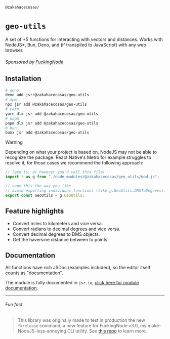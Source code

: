 <!-- markdownlint-disable md001 -->

`@zakahacecosas/`

# `geo-utils`

A set of +5 functions for interacting with vectors and distances. Works with NodeJS*, Bun, Deno, and (if transpiled to JavaScript) with any web browser.

###### Sponsored by [FuckingNode](#fun-fact)

## Installation

```bash
# deno
deno add jsr:@zakahacecosas/geo-utils
# npm
npx jsr add @zakahacecosas/geo-utils
# yarn
yarn dlx jsr add @zakahacecosas/geo-utils
# pnpm
pnpm dlx jsr add @zakahacecosas/geo-utils
# bun
bunx jsr add @zakahacecosas/geo-utils
```

> [!WARNING]
> Depending on what your project is based on, NodeJS may not be able to recognize the package. React Native's Metro for example struggles to resolve it, for those cases we recommend the following approach:
>
> ```ts
> // (geo.ts, or however you'd call this file)
> import * as g from "./node_modules/@zakahacecosas/geo_utils/mod.js";
>
> // name this the way you like
> // avoid exporting individual functions (like g.GeoUtils.DMSToDegrees()) as some of them don't work if not used from the full object
> export const GeoUtils = g.GeoUtils;
> ```

## Feature highlights

- Convert miles to kilometers and vice versa.
- Convert radians to decimal degrees and vice versa.
- Convert decimal degrees to DMS objects.
- Get the haversine distance between to points.

## Documentation

All functions have rich JSDoc (examples included), so the editor itself counts as "documentation".

The module is fully documented in `jsr.io`, [click here for module documentation](https://jsr.io/@zakahacecosas/geo-utils/doc/~/GeoUtils).

---

###### Fun fact

> This library was originally made to test in production the new `fkrelease` command, a new feature for FuckingNode v3.0, my make-NodeJS-less-annoying CLI utility. See [this repo](https://github.com/FuckingNode/FuckingNode) to learn more.
